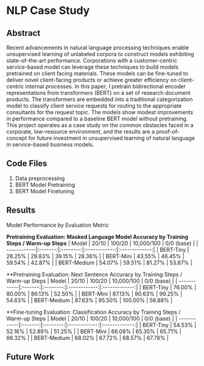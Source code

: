 # NLP Case Study

## Abstract
Recent advancements in natural language processing techniques enable unsupervised learning of unlabeled corpora to construct models exhibiting state-of-the-art performance. Corporations with a customer-centric service-based model can leverage these techniques to build models pretrained on client facing materials. These models can be fine-tuned to deliver novel client-facing products or achieve greater efficiency on client-centric internal processes. In this paper, I pretrain bidirectional encoder representations from transformers (BERT) on a set of research document products. The transformers are embedded into a traditional categorization model to classify client service requests for routing to the appropriate consultants for the request topic. The models show modest improvements in performance compared to a baseline BERT model without pretraining. This project operates as a case study on the common obstacles faced in a corporate, low-resource environment, and the results are a proof-of-concept for future investment in unsupervised learning of natural language in service-based business models.

## Code Files
1. Data preprocessing
2. BERT Model Pretraining
3. BERT Model Finetuning

## Results
Model Performance by Evaluation Metric

**Pretraining Evaluation: Masked Language Model Accuracy by Training Steps / Warm-up Steps**
| Model       |  20/10  |  100/20  |  10,000/100  |   0/0 (base)  |
| ------------|:-------:|:--------:|:------------:|:-------------:|
| BERT-Tiny   | 28.25%	|  29.83%  | 	39.15%    |    28.36%     |
| BERT-Mini   | 43.55%	|  46.45%  |	59.54%    |    42.87%     |
| BERT-Medium | 54.07%	|  59.51%  |	81.27%    |    53.87%     |

**Pretraining Evaluation: Next Sentence Accuracy by Training Steps / Warm-up Steps
| Model       |  20/10  |  100/20  |  10,000/100  |   0/0 (base)  |
| ------------|:-------:|:--------:|:------------:|:-------------:|
| BERT-Tiny   | 76.00%	|  80.00%  | 	86.13%    |    52.50%     |
| BERT-Mini   | 87.13%	|  90.63%  |	99.25%    |    54.63%     |
| BERT-Medium | 87.63%	|  95.50%  |	100.00%   |    56.88%     |

**Fine-tuning Evaluation: Classification Accuracy by Training Steps / Warm-up Steps
| Model       |  20/10  |  100/20  |  10,000/100  |   0/0 (base)  |
| ------------|:-------:|:--------:|:------------:|:-------------:|
| BERT-Tiny   | 54.53%	|  52.16%  | 	52.89%    |    51.25%     |
| BERT-Mini   | 66.08%	|  65.35%  |	65.71%    |    66.32%     |
| BERT-Medium | 68.02%	|  67.72%  |	68.57%    |    67.78%     |

## Future Work
